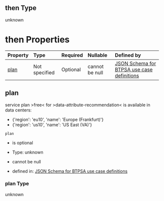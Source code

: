 ## then Type

unknown

# then Properties

| Property      | Type          | Required | Nullable       | Defined by                                                                                                                                                                                                                                      |
| :------------ | :------------ | :------- | :------------- | :---------------------------------------------------------------------------------------------------------------------------------------------------------------------------------------------------------------------------------------------- |
| [plan](#plan) | Not specified | Optional | cannot be null | [JSON Schema for BTPSA use case definitions](btpsa-usecase-properties-services-items-allof-1-then-allof-28-then-allof-0-then-properties-plan.md "undefined#/properties/services/items/allOf/1/then/allOf/28/then/allOf/0/then/properties/plan") |

## plan

service plan >free< for >data-attribute-recommendation< is available in data centers:

*   {'region': 'eu10', 'name': 'Europe (Frankfurt)'}
*   {'region': 'us10', 'name': 'US East (VA)'}

`plan`

*   is optional

*   Type: unknown

*   cannot be null

*   defined in: [JSON Schema for BTPSA use case definitions](btpsa-usecase-properties-services-items-allof-1-then-allof-28-then-allof-0-then-properties-plan.md "undefined#/properties/services/items/allOf/1/then/allOf/28/then/allOf/0/then/properties/plan")

### plan Type

unknown
